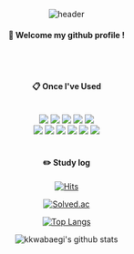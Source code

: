 <div align="center">
  
  ![header](https://capsule-render.vercel.app/api?type=Waving&text=Hello)

####  :wave: Welcome my github profile !

  
 <br/>
 <br/>
  
####  :clipboard: Once I've Used 
  
 <br/>
  
<img src="https://img.shields.io/badge/JAVA-007396?style=for-the-badge&logo=Java&logoColor=white">
<img src="https://img.shields.io/badge/JavaScript-F7DF1E?style=for-the-badge&logo=JavaScript&logoColor=white">
<img src="https://img.shields.io/badge/Spring-6DB33F?style=for-the-badge&logo=Spring&logoColor=white">
<img src="https://img.shields.io/badge/HTML5-E34F26?style=for-the-badge&logo=HTML5&logoColor=white">
<img src="https://img.shields.io/badge/CSS3-1572B6?style=for-the-badge&logo=CSS3&logoColor=white"> <br>
<img src="https://img.shields.io/badge/MySQL-4479A1?style=for-the-badge&logo=MySQL&logoColor=white">
<img src="https://img.shields.io/badge/Oracle-F80000?style=for-the-badge&logo=Oracle&logoColor=white"> 
<img src="https://img.shields.io/badge/aws-232F3E?style=for-the-badge&logo=Amazon aws&logoColor=white">
<img src="https://img.shields.io/badge/Eclipse-2C2255?style=for-the-badge&logo=Eclipse%20IDE&logoColor=white">
<img src="https://img.shields.io/badge/github-181717?style=for-the-badge&logo=github&logoColor=white">
<img src="https://img.shields.io/badge/VSCode-007ACC?style=for-the-badge&logo=VisualStudioCode&logoColor=white">
 
   <br/>
   <br/>
 
#### :pencil2: Study log

[![Hits](https://hits.seeyoufarm.com/api/count/incr/badge.svg?url=https%3A%2F%2Fgithub.com%2Fkkwabaegi&count_bg=%2379C83D&title_bg=%23555555&icon=spacemacs.svg&icon_color=%23FFFFFF&title=hits&edge_flat=false)](https://github.com/kkwabaegi)

[![Solved.ac](http://mazassumnida.wtf/api/v2/generate_badge?boj={kkwabaegi})](https://solved.ac/profile/kkwabaegi)
  
  
[![Top Langs](https://github-readme-stats.vercel.app/api/top-langs/?username=kkwabaegi&layout=compact)](https://github.com/kkwabaegi)
  
![kkwabaegi's github stats](https://github-readme-stats.vercel.app/api?username=kkwabaegi&show_icons=true)

</div>
